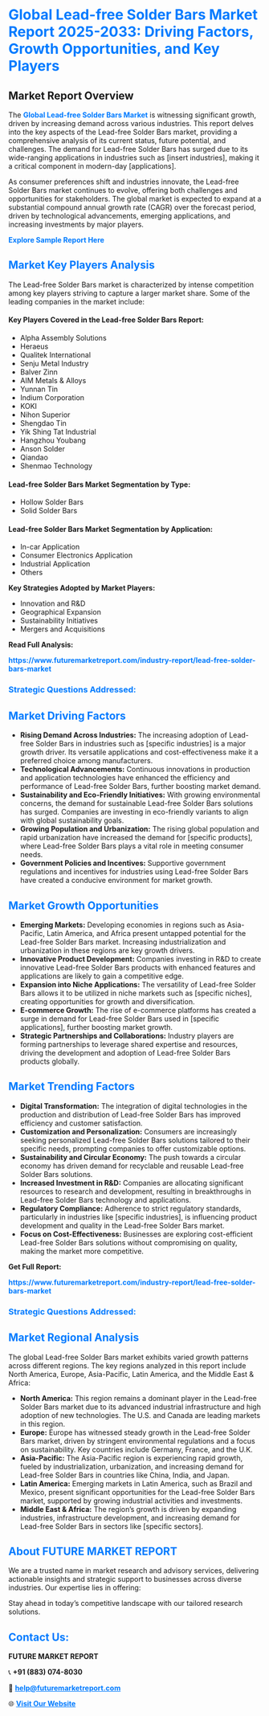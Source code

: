 <h1 style="color: #007BFF;">Global Lead-free Solder Bars Market Report 2025-2033: Driving Factors, Growth Opportunities, and Key Players</h1>

<section id="overview">
<h2>Market Report Overview</h2>
<p>The <a href="https://www.futuremarketreport.com/industry-report/lead-free-solder-bars-market" style="color: #007BFF; text-decoration: none;"><strong>Global Lead-free Solder Bars Market</strong></a> is witnessing significant growth, driven by increasing demand across various industries. This report delves into the key aspects of the Lead-free Solder Bars market, providing a comprehensive analysis of its current status, future potential, and challenges. The demand for Lead-free Solder Bars has surged due to its wide-ranging applications in industries such as [insert industries], making it a critical component in modern-day [applications].</p>
<p>As consumer preferences shift and industries innovate, the Lead-free Solder Bars market continues to evolve, offering both challenges and opportunities for stakeholders. The global market is expected to expand at a substantial compound annual growth rate (CAGR) over the forecast period, driven by technological advancements, emerging applications, and increasing investments by major players.</p>
</section>

<section id="overview">
<p><a href="https://www.futuremarketreport.com/request-sample/reportId=114473" style="color: #007BFF; text-decoration: none;"><strong>Explore Sample Report Here</strong></a></p>
</section>

<section id="key-players">
<h2 style="color: #007BFF;">Market Key Players Analysis</h2>
<p>The Lead-free Solder Bars market is characterized by intense competition among key players striving to capture a larger market share. Some of the leading companies in the market include:</p>
<h4>Key Players Covered in the Lead-free Solder Bars Report:</h4>
<ul><li>Alpha Assembly Solutions</li><li>Heraeus</li><li>Qualitek International</li><li>Senju Metal Industry</li><li>Balver Zinn</li><li>AIM Metals &amp; Alloys</li><li>Yunnan Tin</li><li>Indium Corporation</li><li>KOKI</li><li>Nihon Superior</li><li>Shengdao Tin</li><li>Yik Shing Tat Industrial</li><li>Hangzhou Youbang</li><li>Anson Solder</li><li>Qiandao</li><li>Shenmao Technology</li></ul>
<h4>Lead-free Solder Bars Market Segmentation by Type:</h4>
<ul><li>Hollow Solder Bars</li><li>Solid Solder Bars</li></ul>

<h4>Lead-free Solder Bars Market Segmentation by Application:</h4>
<ul><li>In-car Application</li><li>Consumer Electronics Application</li><li>Industrial Application</li><li>Others</li></ul>
<p><strong>Key Strategies Adopted by Market Players:</strong></p>
<ul>
<li>Innovation and R&D</li>
<li>Geographical Expansion</li>
<li>Sustainability Initiatives</li>
<li>Mergers and Acquisitions</li>
</ul>
</section>

<section>
<p><strong>Read Full Analysis: </strong></p><a href="https://www.futuremarketreport.com/industry-report/lead-free-solder-bars-market" style="color: #007BFF; text-decoration: none;"><strong>https://www.futuremarketreport.com/industry-report/lead-free-solder-bars-market</strong></a>
<h3 style="color: #007BFF;">Strategic Questions Addressed:</h3>
</section>

<section id="driving-factors">
<h2 style="color: #007BFF;">Market Driving Factors</h2>
<ul>
<li><strong>Rising Demand Across Industries:</strong> The increasing adoption of Lead-free Solder Bars in industries such as [specific industries] is a major growth driver. Its versatile applications and cost-effectiveness make it a preferred choice among manufacturers.</li>
<li><strong>Technological Advancements:</strong> Continuous innovations in production and application technologies have enhanced the efficiency and performance of Lead-free Solder Bars, further boosting market demand.</li>
<li><strong>Sustainability and Eco-Friendly Initiatives:</strong> With growing environmental concerns, the demand for sustainable Lead-free Solder Bars solutions has surged. Companies are investing in eco-friendly variants to align with global sustainability goals.</li>
<li><strong>Growing Population and Urbanization:</strong> The rising global population and rapid urbanization have increased the demand for [specific products], where Lead-free Solder Bars plays a vital role in meeting consumer needs.</li>
<li><strong>Government Policies and Incentives:</strong> Supportive government regulations and incentives for industries using Lead-free Solder Bars have created a conducive environment for market growth.</li>
</ul>
</section>

<section id="growth-opportunities">
<h2 style="color: #007BFF;">Market Growth Opportunities</h2>
<ul>
<li><strong>Emerging Markets:</strong> Developing economies in regions such as Asia-Pacific, Latin America, and Africa present untapped potential for the Lead-free Solder Bars market. Increasing industrialization and urbanization in these regions are key growth drivers.</li>
<li><strong>Innovative Product Development:</strong> Companies investing in R&D to create innovative Lead-free Solder Bars products with enhanced features and applications are likely to gain a competitive edge.</li>
<li><strong>Expansion into Niche Applications:</strong> The versatility of Lead-free Solder Bars allows it to be utilized in niche markets such as [specific niches], creating opportunities for growth and diversification.</li>
<li><strong>E-commerce Growth:</strong> The rise of e-commerce platforms has created a surge in demand for Lead-free Solder Bars used in [specific applications], further boosting market growth.</li>
<li><strong>Strategic Partnerships and Collaborations:</strong> Industry players are forming partnerships to leverage shared expertise and resources, driving the development and adoption of Lead-free Solder Bars products globally.</li>
</ul>
</section>

<section id="trending-factors">
<h2 style="color: #007BFF;">Market Trending Factors</h2>
<ul>
<li><strong>Digital Transformation:</strong> The integration of digital technologies in the production and distribution of Lead-free Solder Bars has improved efficiency and customer satisfaction.</li>
<li><strong>Customization and Personalization:</strong> Consumers are increasingly seeking personalized Lead-free Solder Bars solutions tailored to their specific needs, prompting companies to offer customizable options.</li>
<li><strong>Sustainability and Circular Economy:</strong> The push towards a circular economy has driven demand for recyclable and reusable Lead-free Solder Bars solutions.</li>
<li><strong>Increased Investment in R&D:</strong> Companies are allocating significant resources to research and development, resulting in breakthroughs in Lead-free Solder Bars technology and applications.</li>
<li><strong>Regulatory Compliance:</strong> Adherence to strict regulatory standards, particularly in industries like [specific industries], is influencing product development and quality in the Lead-free Solder Bars market.</li>
<li><strong>Focus on Cost-Effectiveness:</strong> Businesses are exploring cost-efficient Lead-free Solder Bars solutions without compromising on quality, making the market more competitive.</li>
</ul>
</section>

<section>
<p><strong>Get Full Report: </strong></p><a href="https://www.futuremarketreport.com/industry-report/lead-free-solder-bars-market" style="color: #007BFF; text-decoration: none;"><strong>https://www.futuremarketreport.com/industry-report/lead-free-solder-bars-market</strong></a>
<h3 style="color: #007BFF;">Strategic Questions Addressed:</h3>
</section>


<section id="regional-analysis">
<h2 style="color: #007BFF;">Market Regional Analysis</h2>
<p>The global Lead-free Solder Bars market exhibits varied growth patterns across different regions. The key regions analyzed in this report include North America, Europe, Asia-Pacific, Latin America, and the Middle East & Africa:</p>
<ul>
<li><strong>North America:</strong> This region remains a dominant player in the Lead-free Solder Bars market due to its advanced industrial infrastructure and high adoption of new technologies. The U.S. and Canada are leading markets in this region.</li>
<li><strong>Europe:</strong> Europe has witnessed steady growth in the Lead-free Solder Bars market, driven by stringent environmental regulations and a focus on sustainability. Key countries include Germany, France, and the U.K.</li>
<li><strong>Asia-Pacific:</strong> The Asia-Pacific region is experiencing rapid growth, fueled by industrialization, urbanization, and increasing demand for Lead-free Solder Bars in countries like China, India, and Japan.</li>
<li><strong>Latin America:</strong> Emerging markets in Latin America, such as Brazil and Mexico, present significant opportunities for the Lead-free Solder Bars market, supported by growing industrial activities and investments.</li>
<li><strong>Middle East & Africa:</strong> The region’s growth is driven by expanding industries, infrastructure development, and increasing demand for Lead-free Solder Bars in sectors like [specific sectors].</li>
</ul>
</section>

<footer>
<h2 style="color: #007BFF;">About FUTURE MARKET REPORT</h2>
<p>We are a trusted name in market research and advisory services, delivering actionable insights and strategic support to businesses across diverse industries. Our expertise lies in offering:</p>

<p>Stay ahead in today’s competitive landscape with our tailored research solutions.</p>

<h2 style="color: #007BFF;">Contact Us:</h2>
<p><strong>FUTURE MARKET REPORT</strong></p>
<p>📞 <strong>+91 (883) 074-8030</strong></p>
<p>📧 <strong><a href="mailto:help@futuremarketreport.com" style="color: #007BFF;">help@futuremarketreport.com</a></strong></p>
<p>🌐 <strong><a href="https://www.futuremarketreport.com/" style="color: #007BFF;">Visit Our Website</a></strong></p>
</footer>